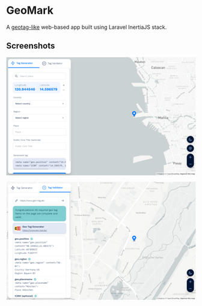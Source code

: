 # GeoMark

A [geotag-like](https://www.geo-tag.de/generator/en.html) web-based app built using Laravel InertiaJS stack.

## Screenshots

![ScreenShot](/screenshots/generator.png)

![ScreenShot](/screenshots/validator.png)
